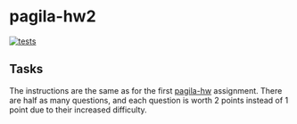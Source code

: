# pagila-hw2
[![tests](https://github.com/mikeizbicki/nessakiani/workflows/tests/badge.svg)](https://github.com/nessakiani/pagila-hw2/actions?query=workflow%3Atests)

## Tasks

The instructions are the same as for the first [pagila-hw](https://github.com/mikeizbicki/pagila-hw) assignment.
There are half as many questions, and each question is worth 2 points instead of 1 point due to their increased difficulty.
